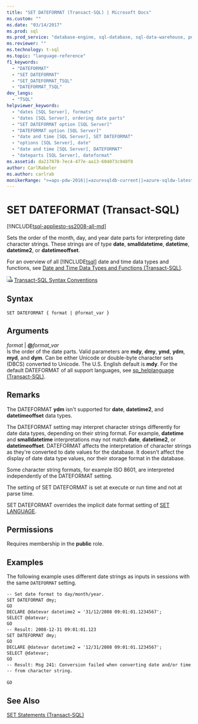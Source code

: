 ```yaml
---
title: "SET DATEFORMAT (Transact-SQL) | Microsoft Docs"
ms.custom: ""
ms.date: "03/14/2017"
ms.prod: sql
ms.prod_service: "database-engine, sql-database, sql-data-warehouse, pdw"
ms.reviewer: ""
ms.technology: t-sql
ms.topic: "language-reference"
f1_keywords: 
  - "DATEFORMAT"
  - "SET DATEFORMAT"
  - "SET_DATEFORMAT_TSQL"
  - "DATEFORMAT_TSQL"
dev_langs: 
  - "TSQL"
helpviewer_keywords: 
  - "dates [SQL Server], formats"
  - "dates [SQL Server], ordering date parts"
  - "SET DATEFORMAT option [SQL Server]"
  - "DATEFORMAT option [SQL Server]"
  - "date and time [SQL Server], SET DATEFORMAT"
  - "options [SQL Server], date"
  - "date and time [SQL Server], DATEFORMAT"
  - "dateparts [SQL Server], dateformat"
ms.assetid: da217878-7ec4-477e-aa13-604073c948f8
author: CarlRabeler
ms.author: carlrab
monikerRange: ">=aps-pdw-2016||=azuresqldb-current||=azure-sqldw-latest||>=sql-server-2016||=sqlallproducts-allversions||>=sql-server-linux-2017||=azuresqldb-mi-current"
---
```

# SET DATEFORMAT (Transact-SQL)
[!INCLUDE[tsql-appliesto-ss2008-all-md](../../includes/tsql-appliesto-ss2008-all-md.md)]

  Sets the order of the month, day, and year date parts for interpreting date character strings. These strings are of type **date**, **smalldatetime**, **datetime**, **datetime2**, or **datetimeoffset**.  
  
 For an overview of all [!INCLUDE[tsql](../../includes/tsql-md.md)] date and time data types and functions, see [Date and Time Data Types and Functions &#40;Transact-SQL&#41;](../../t-sql/functions/date-and-time-data-types-and-functions-transact-sql.md).  
  
 ![Topic link icon](../../database-engine/configure-windows/media/topic-link.gif "Topic link icon") [Transact-SQL Syntax Conventions](../../t-sql/language-elements/transact-sql-syntax-conventions-transact-sql.md)  
  
## Syntax  
  
```  
SET DATEFORMAT { format | @format_var }   
```  
  
## Arguments  
 *format* | **@**_format_var_  
 Is the order of the date parts. Valid parameters are **mdy**, **dmy**, **ymd**, **ydm**, **myd**, and **dym**. Can be either Unicode or double-byte character sets (DBCS) converted to Unicode. The U.S. English default is **mdy**. For the default DATEFORMAT of all support languages, see [sp_helplanguage &#40;Transact-SQL&#41;](../../relational-databases/system-stored-procedures/sp-helplanguage-transact-sql.md).  
  
## Remarks  
 The DATEFORMAT **ydm** isn't supported for **date**, **datetime2**, and **datetimeoffset** data types.  
  
 The DATEFORMAT setting may interpret character strings differently for date data types, depending on their string format. For example, **datetime** and **smalldatetime** interpretations may not match **date**, **datetime2**, or **datetimeoffset**. DATEFORMAT affects the interpretation of character strings as they're converted to date values for the database. It doesn't affect the display of date data type values, nor their storage format in the database.  
  
 Some character string formats, for example ISO 8601, are interpreted independently of the DATEFORMAT setting.  
  
 The setting of SET DATEFORMAT is set at execute or run time and not at parse time.  
  
 SET DATEFORMAT overrides the implicit date format setting of [SET LANGUAGE](../../t-sql/statements/set-language-transact-sql.md).  
  
## Permissions  
 Requires membership in the **public** role.  
  
## Examples  
 The following example uses different date strings as inputs in sessions with the same `DATEFORMAT` setting.  
  
```  
-- Set date format to day/month/year.  
SET DATEFORMAT dmy;  
GO  
DECLARE @datevar datetime2 = '31/12/2008 09:01:01.1234567';  
SELECT @datevar;  
GO  
-- Result: 2008-12-31 09:01:01.123  
SET DATEFORMAT dmy;  
GO  
DECLARE @datevar datetime2 = '12/31/2008 09:01:01.1234567';  
SELECT @datevar;  
GO  
-- Result: Msg 241: Conversion failed when converting date and/or time -- from character string.  
  
GO  
```  
  
## See Also  
 [SET Statements &#40;Transact-SQL&#41;](../../t-sql/statements/set-statements-transact-sql.md)  


